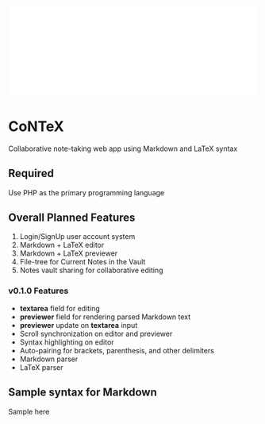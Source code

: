 ![Logo](./images/white-logo.svg)

# CoNTeX

Collaborative note-taking web app using Markdown and LaTeX syntax

## Required

Use PHP as the primary programming language

## Overall Planned Features

1. Login/SignUp user account system
2. Markdown + LaTeX editor
3. Markdown + LaTeX previewer
4. File-tree for Current Notes in the Vault
5. Notes vault sharing for collaborative editing

### v0.1.0 Features

- **textarea** field for editing
- **previewer** field for rendering parsed Markdown text
- **previewer** update on **textarea** input
- Scroll synchronization on editor and previewer
- Syntax highlighting on editor
- Auto-pairing for brackets, parenthesis, and other delimiters
- Markdown parser
- LaTeX parser

## Sample syntax for Markdown

Sample here
